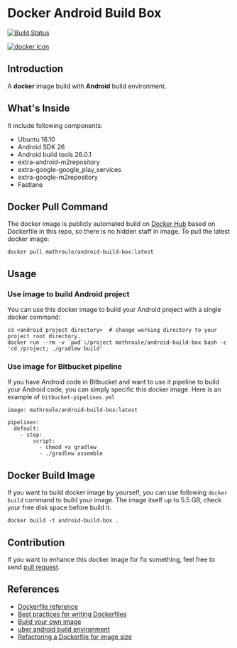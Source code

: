 # Docker Android Build Box


[![Build Status](https://travis-ci.org/mathroule/docker-android-build-box.svg?branch=master)](https://travis-ci.org/mathroule/docker-android-build-box)

[![docker icon](http://dockeri.co/image/mathroule/android-build-box)](https://hub.docker.com/r/mathroule/android-build-box/)


## Introduction

A **docker** image build with **Android** build environment.


## What's Inside

It include following components:

* Ubuntu 16.10
* Android SDK 26
* Android build tools 26.0.1
* extra-android-m2repository
* extra-google-google\_play\_services
* extra-google-m2repository
* Fastlane


## Docker Pull Command

The docker image is publicly automated build on [Docker Hub](https://hub.docker.com/r/mathroule/android-build-box/) based on Dockerfile in this repo, so there is no hidden staff in image. To pull the latest docker image:

    docker pull mathroule/android-build-box:latest


## Usage

### Use image to build Android project

You can use this docker image to build your Android project with a single docker command:

    cd <android project directory>  # change working directory to your project root directory.
    docker run --rm -v `pwd`:/project mathroule/android-build-box bash -c 'cd /project; ./gradlew build'



### Use image for Bitbucket pipeline

If you have Android code in Bitbucket and want to use it pipeline to build your Android code, you can simply specific this docker image.
Here is an example of `bitbucket-pipelines.yml`

    image: mathroule/android-build-box:latest

    pipelines:
      default:
        - step:
            script:
              - chmod +x gradlew
              - ./gradlew assemble


## Docker Build Image

If you want to build docker image by yourself, you can use following `docker build` command to build your image.
The image itself up to 5.5 GB, check your free disk space before build it.

    docker build -t android-build-box .


## Contribution

If you want to enhance this docker image for fix something, feel free to send [pull request](https://github.com/mathroule/docker-android-build-box/pull/new/master).


## References

* [Dockerfile reference](https://docs.docker.com/engine/reference/builder/)
* [Best practices for writing Dockerfiles](https://docs.docker.com/engine/userguide/eng-image/dockerfile_best-practices/)
* [Build your own image](https://docs.docker.com/engine/getstarted/step_four/)
* [uber android build environment](https://hub.docker.com/r/uber/android-build-environment/)
* [Refactoring a Dockerfile for image size](https://blog.replicated.com/2016/02/05/refactoring-a-dockerfile-for-image-size/)
